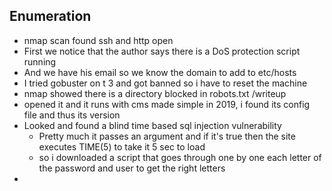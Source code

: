 ## Enumeration
- nmap scan found ssh and http open
- First we notice that the author says there is a DoS protection script running
- And we have his email so we know the domain to add to etc/hosts
- I tried gobuster on t 3 and got banned so i have to reset the machine
- nmap showed there is a directory blocked in robots.txt /writeup
- opened it and it runs with cms made simple in 2019, i found its config file and thus its version
- Looked and found a blind time based sql injection vulnerability
	- Pretty much it passes an argument and if it's true then the site executes TIME(5) to take it 5 sec to load
	- so i downloaded a script that goes through one by one each letter of the password and user to get the right letters
- 